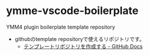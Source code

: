 # ymme-vscode-boilerplate

YMM4 plugin boilerplate template repository

- githubのtemplate repositoryで使えるリポジトリです。
 	- [テンプレートリポジトリを作成する - GitHub Docs](https://docs.github.com/ja/repositories/creating-and-managing-repositories/creating-a-template-repository)
